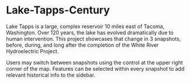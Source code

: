# Lake-Tapps-Century

Lake Tapps is a large, complex reservoir 10 miles east of Tacoma, Washington.
Over 120 years, the lake has evolved dramatically due to human intervention. 
This project showcases that change in 3 snapshots, before, during, and long after the completion of the White River Hydroelectric Project.

Users may switch between snapshots using the control at the upper right corner of the map.
Features can be selected within every snapshot to add relevant historical info to the sidebar. 
